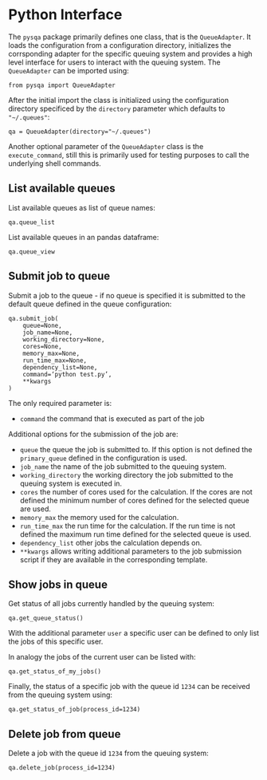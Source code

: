 # Python Interface
The `pysqa` package primarily defines one class, that is the `QueueAdapter`. It loads the configuration from a configuration directory, initializes the corrsponding adapter for the specific queuing system and provides a high level interface for users to interact with the queuing system. The `QueueAdapter` can be imported using:
```
from pysqa import QueueAdapter
```
After the initial import the class is initialized using the configuration directory specificed by the `directory` parameter which defaults to `"~/.queues"`: 
```
qa = QueueAdapter(directory="~/.queues")
```
Another optional parameter of the `QueueAdapter` class is the `execute_command`, still this is primarily used for testing purposes to call the underlying shell commands. 

## List available queues 
List available queues as list of queue names: 
```
qa.queue_list
```
List available queues in an pandas dataframe: 
```
qa.queue_view
```

## Submit job to queue
Submit a job to the queue - if no queue is specified it is submitted to the default queue defined in the queue configuration:
```
qa.submit_job(
    queue=None,
    job_name=None,
    working_directory=None,
    cores=None,
    memory_max=None,
    run_time_max=None,
    dependency_list=None,
    command=‘python test.py’,
    **kwargs
)
```
The only required parameter is: 
* `command` the command that is executed as part of the job 

Additional options for the submission of the job are:
* `queue` the queue the job is submitted to. If this option is not defined the `primary_queue` defined in the configuration is used. 
* `job_name` the name of the job submitted to the queuing system. 
* `working_directory` the working directory the job submitted to the queuing system is executed in.
* `cores` the number of cores used for the calculation. If the cores are not defined the minimum number of cores defined for the selected queue are used. 
* `memory_max` the memory used for the calculation. 
* `run_time_max` the run time for the calculation. If the run time is not defined the maximum run time defined for the selected queue is used. 
* `dependency_list` other jobs the calculation depends on. 
* `**kwargs` allows writing additional parameters to the job submission script if they are available in the corresponding template.

## Show jobs in queue 
Get status of all jobs currently handled by the queuing system:
```
qa.get_queue_status()
```
With the additional parameter `user` a specific user can be defined to only list the jobs of this specific user. 

In analogy the jobs of the current user can be listed with: 
```
qa.get_status_of_my_jobs()
```

Finally, the status of a specific job with the queue id  `1234` can be received from the queuing system using:
```
qa.get_status_of_job(process_id=1234)
```

## Delete job from queue 
Delete a job with the queue id `1234` from the queuing system:
```
qa.delete_job(process_id=1234)
```